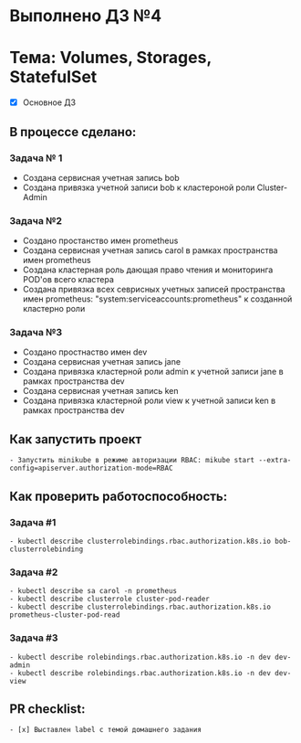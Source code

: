 # Выполнено ДЗ №4
# Тема: Volumes, Storages, StatefulSet

 - [x] Основное ДЗ

## В процессе сделано:
### Задача № 1
 - Создана сервисная учетная запись bob
 - Создана привязка учетной записи bob к кластероной роли Cluster-Admin
 
### Задача №2 
 - Создано простанство имен prometheus
 - Создана сервисная учетная запись carol в рамках пространства имен prometheus
 - Создана кластерная роль дающая право чтения и мониторинга POD'ов всего кластера
 - Создана привязка всех севрисных учетных записей пространства имен prometheus: "system:serviceaccounts:prometheus" 
   к созданной кластерно роли
### Задача №3
 - Создано простнаство имен dev
 - Создана сервисная учетная запись jane
 - Создана привязка кластерной роли admin к учетной записи jane в рамках пространства dev
 - Создана сервисная учетная запись ken
 - Создана привязка кластерной роли view к учетной записи ken в рамках пространства dev

## Как запустить проект
    - Запустить minikube в режиме авторизации RBAC: mikube start --extra-config=apiserver.authorization-mode=RBAC

## Как проверить работоспособность:
### Задача #1
    - kubectl describe clusterrolebindings.rbac.authorization.k8s.io bob-clusterrolebinding

### Задача #2
    - kubectl describe sa carol -n prometheus
    - kubectl describe clusterrole cluster-pod-reader
    - kubectl describe clusterrolebindings.rbac.authorization.k8s.io prometheus-cluster-pod-read

### Задача #3
    - kubectl describe rolebindings.rbac.authorization.k8s.io -n dev dev-admin
    - kubectl describe rolebindings.rbac.authorization.k8s.io -n dev dev-view				
		
## PR checklist:
    - [x] Выставлен label с темой домашнего задания
